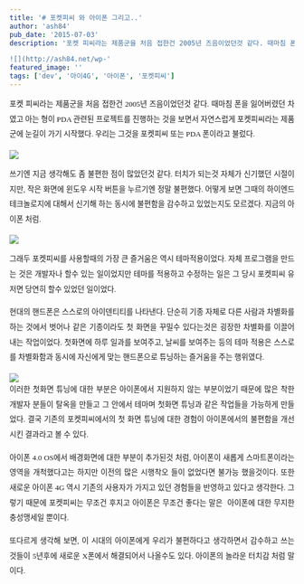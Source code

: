 ```yaml
---
title: '# 포켓피씨 와 아이폰 그리고..'
author: 'ash84'
pub_date: '2015-07-03'
description: '포켓 피씨라는 제품군을 처음 접한건 2005년 즈음이었던것 같다. 때마침 폰을 잃어버렸던 차였고 아는 형이 PDA 관련된 프로젝트를 진행하는 것을 보면서 자연스럽게 포켓피씨라는 제품군에 눈길이 가기 시작했다. 우리는 그것을 포켓피씨 또는 PDA 폰이라고 불렀다. 

![](http://ash84.net/wp-'
featured_image: ''
tags: ['dev', '아이4G', '아이폰', '포켓피씨']
---
```



<div style="TEXT-ALIGN: justify; LINE-HEIGHT: 2"><span style="FONT-SIZE: 10pt"><span style="FONT-FAMILY: Dotum">포켓 피씨라는 제품군을 처음 접한건 2005년 즈음이었던것 같다. 때마침 폰을 잃어버렸던 차였고 아는 형이 PDA 관련된 프로젝트를 진행하는 것을 보면서 자연스럽게 포켓피씨라는 제품군에 눈길이 가기 시작했다. 우리는 그것을 포켓피씨 또는 PDA 폰이라고 불렀다. </span></span>

![](http://ash84.net/wp-content/uploads/1/cfile5.uf.112A8B204BBFCE4E62706A.jpg)

<span style="FONT-SIZE: 10pt"><span style="FONT-FAMILY: Dotum">쓰기엔 지금 생각해도 좀 불편한 점이 많았던것 같다. 터치가 되는것 자체가 신기했던 시절이지만, 작은 화면에 윈도우 시작 버튼을 누르기엔 정말 불편했다. 어떻게 보면 그때의 하이엔드 테크놀로지에 대해서 신기해 하는 동시에 불편함을 감수하고 있었는지도 모르겠다. 지금의 아이폰 처럼. </span></span>

![](http://ash84.net/wp-content/uploads/1/cfile2.uf.145D820C4BBFCEF45B4DAE.gif)

<span style="FONT-SIZE: 10pt"><span style="FONT-FAMILY: Dotum">그래두 포켓피씨를 사용할때의 가장 큰 즐거움은 역시 테마적용이었다. 자체 프로그램을 만드는 것은 개발자나 할수 있는 일이었지만 테마를 적용하고 수정하는 일은 그 당시 포켓피씨 유저면 당연히 할수 있었던 일이었다. </span></span>

<span style="FONT-SIZE: 10pt"><span style="FONT-FAMILY: Dotum">현대의 핸드폰은 스스로의 아이덴티티를 나타낸다. 단순히 기종 자체로 다른 사람과 차별화를 하는 것에서 벗어나 같은 기종이라도 첫 화면을 꾸밀수 있다는것은 굉장한 차별화를 이끌어 내는 작업이었다. 첫화면에 하루 일과를 보여주고, 날씨를 보여주는 등의 테마 적용은 스스로를 차별화함과 동시에 자신에게 맞는 핸드폰으로 튜닝하는 즐거움을 주는 행위였다. </span></span>

![](http://ash84.net/wp-content/uploads/1/cfile21.uf.1615180E4BBFCF848876ED.png)  
<span style="FONT-SIZE: 10pt"><span style="FONT-FAMILY: Dotum">이러한 첫화면 튜닝에 대한 부분은 아이폰에서 지원하지 않는 부분이었기 때문에 많은 착한 개발자 분들이 탈옥을 만들고 그 안에서 테마며 첫화면 튜닝과 같은 작업들을 가능하게 만들었다. 결국 기존의 포켓피씨에서의 첫 화면 튜닝에 대한 경험이 아이폰에서의 불편함을 개선시킨 결과라고 볼 수 있다. </span></span>

<span style="FONT-SIZE: 10pt"><span style="FONT-FAMILY: Dotum">아이폰 4.0 OS에서 배경화면에 대한 부분이 추가된것 처럼, 아이폰이 새롭게 스마트폰이라는 영역을 개척했다고는 하지만 이전의 많은 시행착오 들이 없었다면 불가능 했을것이다. 또한 새로운 아이폰 4G 역시 기존의 사용자가 가지고 있던 경험들을 반영하고 있다고 생각한다. 그렇기 때문에 포켓피씨는 무조건 후지고 아이폰은 무조건 좋다는 말은  아이폰에 대한 무지한 충성맹세일 뿐이다. </span></span>

<span style="FONT-SIZE: 10pt"><span style="FONT-FAMILY: Dotum">또다르게 생각해 보면, 이 시대의 아이폰에게 우리가 불편하다고 생각하면서 감수하고 쓰는 것들이 5년후에 새로운 X폰에서 해결되어서 나올수도 있다. 아이폰의 놀라운 터치감 처럼 말이다. </span></span>

</div>

